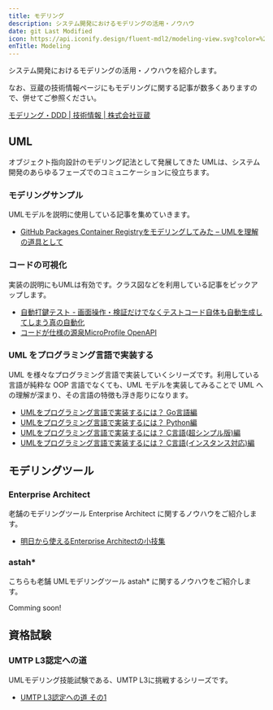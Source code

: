 ```yaml
---
title: モデリング
description: システム開発におけるモデリングの活用・ノウハウ
date: git Last Modified
icon: https://api.iconify.design/fluent-mdl2/modeling-view.svg?color=%23730099&height=28
enTitle: Modeling
---
```


システム開発におけるモデリングの活用・ノウハウを紹介します。

なお、豆蔵の技術情報ページにもモデリングに関する記事が数多くありますので、併せてご参照ください。

[モデリング・DDD | 技術情報 | 株式会社豆蔵](https://www.mamezou.com/techinfo/modeling_ddd)

## UML
オブジェクト指向設計のモデリング記法として発展してきた UMLは、システム開発のあらゆるフェーズでのコミュニケーションに役立ちます。

### モデリングサンプル
UMLモデルを説明に使用している記事を集めていきます。

- [GitHub Packages Container Registryをモデリングしてみた – UMLを理解の道具として](/blogs/2023/03/09/ghcr-modeling/)

### コードの可視化
実装の説明にもUMLは有効です。クラス図などを利用している記事をピックアップします。

- [自動打鍵テスト - 画面操作・検証だけでなくテストコード自体も自動生成してしまう真の自動化](/blogs/2022/08/27/automatic_operation_test/)
- [コードが仕様の源泉MicroProfile OpenAPI](/msa/mp/cntrn05-mp-openapi/)

### UML をプログラミング言語で実装する
UML を様々なプログラミング言語で実装していくシリーズです。利用している言語が純粋な OOP 言語でなくても、UML モデルを実装してみることで UML への理解が深まり、その言語の特徴も浮き彫りになります。

- [UMLをプログラミング言語で実装するには？ Go言語編](/blogs/2024/07/01/uml-x-mapping-go1/)
- [UMLをプログラミング言語で実装するには？ Python編](/blogs/2024/07/12/uml-x-mapping-python1/)
- [UMLをプログラミング言語で実装するには？ C言語(超シンプル版)編](/blogs/2024/09/30/uml-x-mapping-c1/)
- [UMLをプログラミング言語で実装するには？ C言語(インスタンス対応)編](/blogs/2024/09/30/uml-x-mapping-c2/)

## モデリングツール
### Enterprise Architect
老舗のモデリングツール Enterprise Architect に関するノウハウをご紹介します。

- [明日から使えるEnterprise Architectの小技集](/blogs/2022/11/21/ea-tips/)

### astah*
こちらも老舗 UMLモデリングツール astah* に関するノウハウをご紹介します。

Comming soon!

## 資格試験
### UMTP L3認定への道

UMLモデリング技能試験である、UMTP L3に挑戦するシリーズです。

- [UMTP L3認定への道 その1](/blogs/2023/04/04/road-to-umtpl3/)
